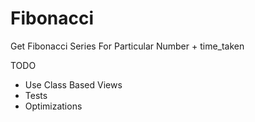 # Fibonacci
Get Fibonacci Series For Particular Number + time_taken

TODO
  * Use Class Based Views
  * Tests
  * Optimizations